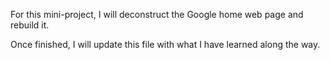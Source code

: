 For this mini-project, I will deconstruct the Google home web page and rebuild it.

Once finished, I will update this file with what I have learned along the way.
